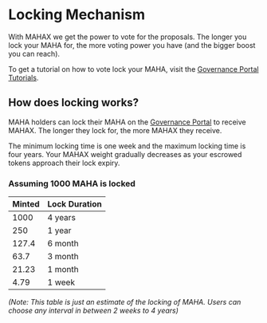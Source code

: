 # Locking Mechanism

With MAHAX we get the power to vote for the proposals. The longer you lock your MAHA for, the more voting power you have (and the bigger boost you can reach).

To get a tutorial on how to vote lock your MAHA, visit the [Governance Portal Tutorials](governance-portal/staking-maha-for-mahax.md).

## How does locking works?

MAHA holders can  lock their MAHA on the [Governance Portal](governance-portal/) to receive MAHAX. The longer they lock for, the more MAHAX they receive.&#x20;

The minimum locking time is one week and the maximum locking time is four years. Your MAHAX weight gradually decreases as your escrowed tokens approach their lock expiry.

### Assuming 1000 MAHA is locked

| Minted | Lock Duration |
| ------ | ------------- |
| 1000   | 4 years       |
| 250    | 1 year        |
| 127.4  | 6 month       |
| 63.7   | 3 month       |
| 21.23  | 1 month       |
| 4.79   | 1 week        |

_(Note: This table is just an estimate of the locking of MAHA. Users can choose any interval in between 2 weeks to 4 years)_
